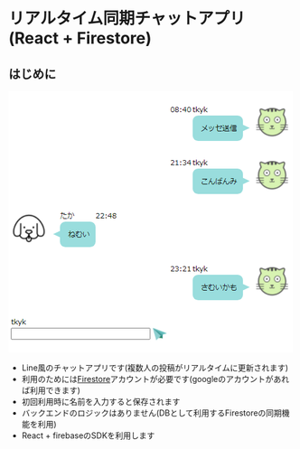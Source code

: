 # リアルタイム同期チャットアプリ(React + Firestore)

## はじめに

![chat](./img/chat.png)

* Line風のチャットアプリです(複数人の投稿がリアルタイムに更新されます)
* 利用のためには[Firestore](https://firebase.google.com/)アカウントが必要です(googleのアカウントがあれば利用できます)
* 初回利用時に名前を入力すると保存されます
* バックエンドのロジックはありません(DBとして利用するFirestoreの同期機能を利用)
* React + firebaseのSDKを利用します



